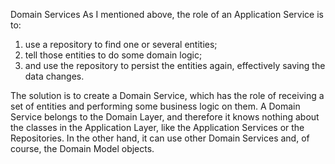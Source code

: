 Domain Services
As I mentioned above, the role of an Application Service is to:

1. use a repository to find one or several entities;
2. tell those entities to do some domain logic;
3. and use the repository to persist the entities again, effectively saving the data changes.

The solution is to create a Domain Service, which has the role of receiving a set of entities and performing some business logic on them. A Domain Service belongs to the Domain Layer, and therefore it knows nothing about the classes in the Application Layer, like the Application Services or the Repositories. In the other hand, it can use other Domain Services and, of course, the Domain Model objects.